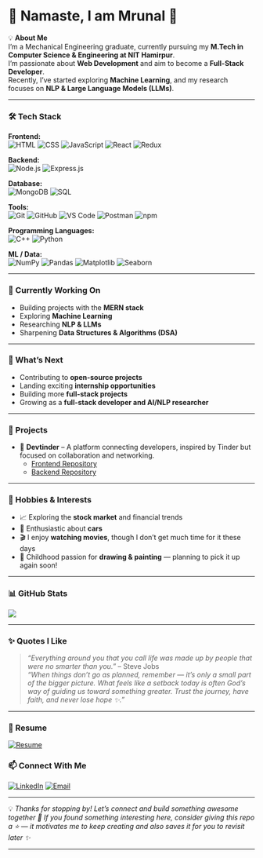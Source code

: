 # 🙏 Namaste, I am Mrunal 👋

💡 **About Me**  
I’m a Mechanical Engineering graduate, currently pursuing my **M.Tech in Computer Science & Engineering at NIT Hamirpur**.  
I’m passionate about **Web Development** and aim to become a **Full-Stack Developer**.  
Recently, I’ve started exploring **Machine Learning**, and my research focuses on **NLP & Large Language Models (LLMs)**.  

---

### 🛠️ Tech Stack
**Frontend:**  
![HTML](https://img.shields.io/badge/HTML-E34F26?style=for-the-badge&logo=html5&logoColor=white) 
![CSS](https://img.shields.io/badge/CSS-1572B6?style=for-the-badge&logo=css3&logoColor=white) 
![JavaScript](https://img.shields.io/badge/JavaScript-F7DF1E?style=for-the-badge&logo=javascript&logoColor=black) 
![React](https://img.shields.io/badge/React-61DAFB?style=for-the-badge&logo=react&logoColor=black) 
![Redux](https://img.shields.io/badge/Redux-764ABC?style=for-the-badge&logo=redux&logoColor=white)  

**Backend:**  
![Node.js](https://img.shields.io/badge/Node.js-339933?style=for-the-badge&logo=node.js&logoColor=white) 
![Express.js](https://img.shields.io/badge/Express.js-000000?style=for-the-badge&logo=express&logoColor=white)  

**Database:**  
![MongoDB](https://img.shields.io/badge/MongoDB-47A248?style=for-the-badge&logo=mongodb&logoColor=white) 
![SQL](https://img.shields.io/badge/SQL-00758F?style=for-the-badge&logo=mysql&logoColor=white)  

**Tools:**  
![Git](https://img.shields.io/badge/Git-F05032?style=for-the-badge&logo=git&logoColor=white) 
![GitHub](https://img.shields.io/badge/GitHub-181717?style=for-the-badge&logo=github&logoColor=white) 
![VS Code](https://img.shields.io/badge/VS%20Code-007ACC?style=for-the-badge&logo=visual-studio-code&logoColor=white) 
![Postman](https://img.shields.io/badge/Postman-FF6C37?style=for-the-badge&logo=postman&logoColor=white) 
![npm](https://img.shields.io/badge/npm-CB3837?style=for-the-badge&logo=npm&logoColor=white)  

**Programming Languages:**  
![C++](https://img.shields.io/badge/C++-00599C?style=for-the-badge&logo=c%2B%2B&logoColor=white) 
![Python](https://img.shields.io/badge/Python-3776AB?style=for-the-badge&logo=python&logoColor=white)  

**ML / Data:**  
![NumPy](https://img.shields.io/badge/NumPy-013243?style=for-the-badge&logo=numpy&logoColor=white) 
![Pandas](https://img.shields.io/badge/Pandas-150458?style=for-the-badge&logo=pandas&logoColor=white) 
![Matplotlib](https://img.shields.io/badge/Matplotlib-11557C?style=for-the-badge&logo=matplotlib&logoColor=white) 
![Seaborn](https://img.shields.io/badge/Seaborn-4C72B0?style=for-the-badge&logo=seaborn&logoColor=white)


---

### 🌱 Currently Working On
- Building projects with the **MERN stack**  
- Exploring **Machine Learning**  
- Researching **NLP & LLMs**  
- Sharpening **Data Structures & Algorithms (DSA)**  

---

### 🚀 What’s Next
- Contributing to **open-source projects**  
- Landing exciting **internship opportunities**  
- Building more **full-stack projects**  
- Growing as a **full-stack developer and AI/NLP researcher**  

---

### 📂 Projects
- 💼 **Devtinder** – A platform connecting developers, inspired by Tinder but focused on collaboration and networking.  
   - [Frontend Repository](https://github.com/ShogunScripts/devTinder-web)  
   - [Backend Repository](https://github.com/ShogunScripts/DevTinder)

---

### 🎨 Hobbies & Interests
- 📈 Exploring the **stock market** and financial trends  
- 🚗 Enthusiastic about **cars**  
- 🎬 I enjoy **watching movies**, though I don’t get much time for it these days  
- 🎨 Childhood passion for **drawing & painting** — planning to pick it up again soon!  

---

### 📊 GitHub Stats
<picture>
  <source
    srcset="https://github-readme-stats.vercel.app/api?username=ShogunScripts&show_icons=true&theme=transparent&rank_icon=github"
    media="(prefers-color-scheme: dark)"
  />
  <source
    srcset="https://github-readme-stats.vercel.app/api?username=ShogunScripts&show_icons=true"
    media="(prefers-color-scheme: light), (prefers-color-scheme: no-preference)"
  />
  <img src="https://github-readme-stats.vercel.app/api?username=ShogunScripts&show_icons=true" />
</picture>

---

### ✨ Quotes I Like
> *“Everything around you that you call life was made up by people that were no smarter than you.”* – Steve Jobs  
> *“When things don’t go as planned, remember — it’s only a small part of the bigger picture. What feels like a setback today is often God’s way of guiding us toward something greater. Trust the journey, have faith, and never lose hope ✨.”*  

---

### 📄 Resume
[![Resume](https://img.shields.io/badge/View%20Resume-4285F4?style=for-the-badge&logo=google-drive&logoColor=white)](https://drive.google.com/drive/folders/13HID-jDu0xqnEc-S67BbDgq2Yrw5WfC_?usp=drive_link)

### 📫 Connect With Me
[![LinkedIn](https://img.shields.io/badge/LinkedIn-0077B5?style=for-the-badge&logo=linkedin&logoColor=white)](https://www.linkedin.com/in/mrunal-kumbhare-034b94155/) 
[![Email](https://img.shields.io/badge/Email-D14836?style=for-the-badge&logo=gmail&logoColor=white)](mailto:mrunalkumbhare007@gmail.com)

---

💡 *Thanks for stopping by! Let’s connect and build something awesome together 🚀 If you found something interesting here, consider giving this repo a ⭐ — it motivates me to keep creating and also saves it for you to revisit later ✨*

---
